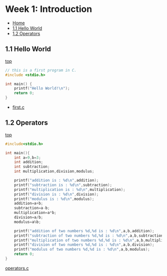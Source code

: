 # Week 1: Introduction
- [Home](/blob/main/#cps-500-programming-and-data-structures)
- [1.1 Hello World](#11-hello-world)
- [1.2 Operators](#12-Operators)
## 1.1 Hello World
[top](#week-1-introduction)
```C
// this is a first program in C.
#include <stdio.h>

int main() {
	printf("Hello World!\n");
	return 0;
}
```
- [first.c](./first.c)

## 1.2 Operators
[top](#week-1-introduction)
```C
#include<stdio.h>

int main(){
    int a=9,b=3;
    int addition;
    int subtraction;
    int multiplication,division,modulus;

    printf("addition is : %d\n",addition);
    printf("subtraction is : %d\n",subtraction);
    printf("multiplication is : %d\n",multiplication);
    printf("division is : %d\n",division);
    printf("modulus is : %d\n",modulus);
    addition=a+b;
    subtraction=a-b;
    multiplication=a*b;
    division=a/b;
    modulus=a%b;

    printf("addition of two numbers %d,%d is : %d\n",a,b,addition);
    printf("subtraction of two numbers %d,%d is : %d\n",a,b,subtraction);
    printf("multiplication of two numbers %d,%d is : %d\n",a,b,multiplication);
    printf("division of two numbers %d,%d is : %d\n",a,b,division);
    printf("modulus of two numbers %d,%d is : %d\n",a,b,modulus);
    return 0;
}
```
[operators.c](./operators.c)
